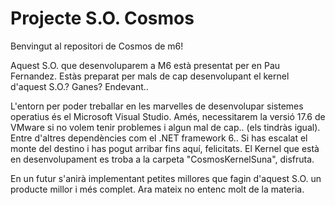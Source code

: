 # Projecte S.O. Cosmos
 
Benvingut al repositori de Cosmos de m6!

Aquest S.O. que desenvoluparem a M6 està presentat per en Pau Fernandez.
Estàs preparat per mals de cap desenvolupant el kernel d'aquest S.O.? Ganes? Endevant..

L'entorn per poder treballar en les marvelles de desenvolupar sistemes operatius és el Microsoft Visual Studio.
Amés, necessitarem la versió 17.6 de VMware si no volem tenir problemes i algun mal de cap.. (els tindràs igual).
Entre d'altres dependències com el .NET framework 6..
Si has escalat el monte del destino i has pogut arribar fins aquí, felicitats. El Kernel que està en desenvolupament
es troba a la carpeta "CosmosKernelSuna", disfruta.

En un futur s'anirà implementant petites millores que fagin d'aquest S.O. un producte millor i més complet. 
Ara mateix no entenc molt de la materia.